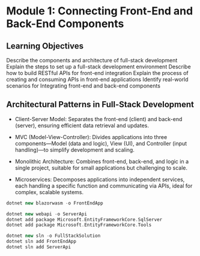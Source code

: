 # Module 1: Connecting Front-End and Back-End Components
## Learning Objectives
Describe the components and architecture of full-stack development
Explain the steps to set up a full-stack development environment
Describe how to build RESTful APIs for front-end integration
Explain the process of creating and consuming APIs in front-end applications
Identify real-world scenarios for Integrating front-end and back-end components

## Architectural Patterns in Full-Stack Development
- Client-Server Model: Separates the front-end (client) and back-end (server), ensuring efficient data retrieval and updates.

- MVC (Model-View-Controller): Divides applications into three components—Model (data and logic), View (UI), and Controller (input handling)—to simplify development and scaling.

- Monolithic Architecture: Combines front-end, back-end, and logic in a single project, suitable for small applications but challenging to scale.

- Microservices: Decomposes applications into independent services, each handling a specific function and communicating via APIs, ideal for complex, scalable systems.

```C++
dotnet new blazorwasm -o FrontEndApp

dotnet new webapi -o ServerApi
dotnet add package Microsoft.EntityFrameworkCore.SqlServer
dotnet add package Microsoft.EntityFrameworkCore.Tools

dotnet new sln -o FullStackSolution
dotnet sln add FrontEndApp
dotnet sln add ServerApi
```
